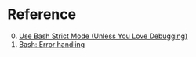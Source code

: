 # Reference

0. [Use Bash Strict Mode (Unless You Love Debugging)](http://redsymbol.net/articles/unofficial-bash-strict-mode/)
0. [Bash: Error handling](https://fvue.nl/wiki/Bash:_Error_handling)

